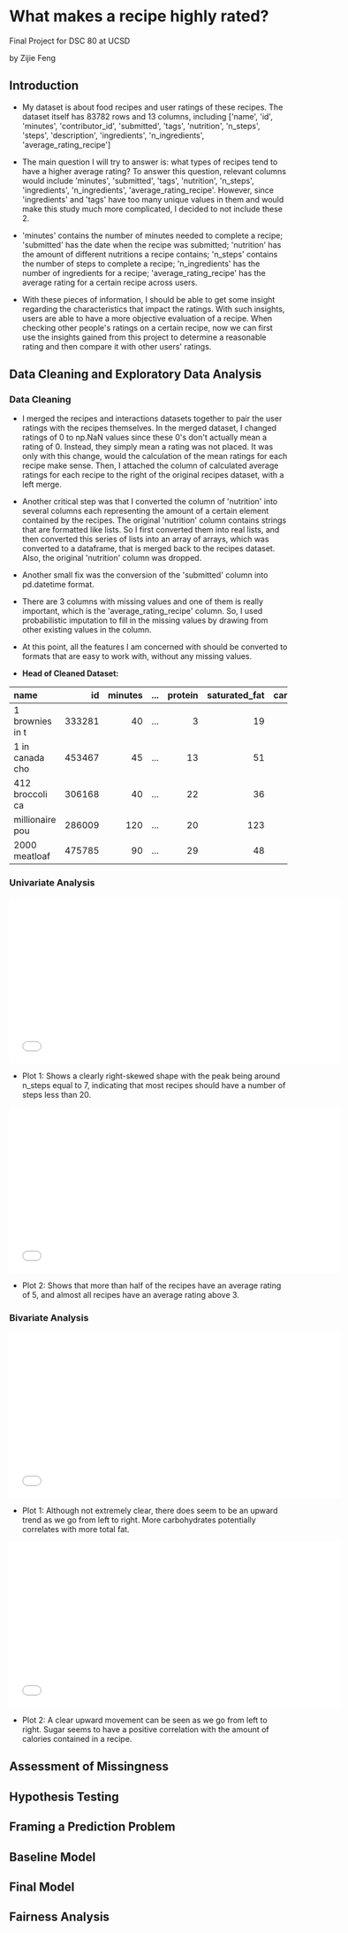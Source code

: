 # What makes a recipe highly rated?
Final Project for DSC 80 at UCSD

by Zijie Feng

## Introduction

- My dataset is about food recipes and user ratings of these recipes. The dataset itself has 83782 rows and 13 columns, including ['name', 'id', 'minutes', 'contributor_id', 'submitted', 'tags', 'nutrition', 'n_steps', 'steps', 'description', 'ingredients', 'n_ingredients', 'average_rating_recipe']

- The main question I will try to answer is: what types of recipes tend to have a higher average rating? To answer this question, relevant columns would include 'minutes', 'submitted', 'tags', 'nutrition', 'n_steps', 'ingredients', 'n_ingredients', 'average_rating_recipe'. However, since 'ingredients' and 'tags' have too many unique values in them and would make this study much more complicated, I decided to not include these 2.

- 'minutes' contains the number of minutes needed to complete a recipe; 'submitted' has the date when the recipe was submitted; 'nutrition' has the amount of different nutritions a recipe contains; 'n_steps' contains the number of steps to complete a recipe; 'n_ingredients' has the number of ingredients for a recipe; 'average_rating_recipe' has the average rating for a certain recipe across users.

- With these pieces of information, I should be able to get some insight regarding the characteristics that impact the ratings. With such insights, users are able to have a more objective evaluation of a recipe. When checking other people's ratings on a certain recipe, now we can first use the insights gained from this project to determine a reasonable rating and then compare it with other users' ratings.

## Data Cleaning and Exploratory Data Analysis

### Data Cleaning

- I merged the recipes and interactions datasets together to pair the user ratings with the recipes themselves. In the merged dataset, I changed ratings of 0 to np.NaN values since these 0's don't actually mean a rating of 0. Instead, they simply mean a rating was not placed. It was only with this change, would the calculation of the mean ratings for each recipe make sense. Then, I attached the column of calculated average ratings for each recipe to the right of the original recipes dataset, with a left merge.

- Another critical step was that I converted the column of 'nutrition' into several columns each representing the amount of a certain element contained by the recipes. The original 'nutrition' column contains strings that are formatted like lists. So I first converted them into real lists, and then converted this series of lists into an array of arrays, which was converted to a dataframe, that is merged back to the recipes dataset. Also, the original 'nutrition' column was dropped.

- Another small fix was the conversion of the 'submitted' column into pd.datetime format.

- There are 3 columns with missing values and one of them is really important, which is the 'average_rating_recipe' column. So, I used probabilistic imputation to fill in the missing values by drawing from other existing values in the column.

- At this point, all the features I am concerned with should be converted to formats that are easy to work with, without any missing values.

- **Head of Cleaned Dataset:**

| name            |     id |   minutes | ...   |   protein |   saturated_fat |   carbohydrates |
|:----------------|-------:|----------:|:------|----------:|----------------:|----------------:|
| 1 brownies in t | 333281 |        40 | ...   |         3 |              19 |               6 |
| 1 in canada cho | 453467 |        45 | ...   |        13 |              51 |              26 |
| 412 broccoli ca | 306168 |        40 | ...   |        22 |              36 |               3 |
| millionaire pou | 286009 |       120 | ...   |        20 |             123 |              39 |
| 2000 meatloaf   | 475785 |        90 | ...   |        29 |              48 |               2 |


### Univariate Analysis

<iframe
  src="assets/2_2_1.html"
  width="600"
  height="300"
  frameborder="0"
></iframe>

- Plot 1: Shows a clearly right-skewed shape with the peak being around n_steps equal to 7, indicating that most recipes should have a number of steps less than 20.

<iframe
  src="assets/2_2_2.html"
  width="600"
  height="300"
  frameborder="0"
></iframe>

- Plot 2: Shows that more than half of the recipes have an average rating of 5, and almost all recipes have an average rating above 3.


### Bivariate Analysis

<iframe
  src="assets/2_3_1.html"
  width="600"
  height="300"
  frameborder="0"
></iframe>

- Plot 1: Although not extremely clear, there does seem to be an upward trend as we go from left to right. More carbohydrates potentially correlates with more total fat.

<iframe
  src="assets/2_3_2.html"
  width="600"
  height="300"
  frameborder="0"
></iframe>

- Plot 2: A clear upward movement can be seen as we go from left to right. Sugar seems to have a positive correlation with the amount of calories contained in a recipe.

## Assessment of Missingness


## Hypothesis Testing


## Framing a Prediction Problem


## Baseline Model


## Final Model


## Fairness Analysis

